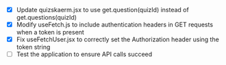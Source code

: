 - [x] Update quizskaerm.jsx to use get.question(quizId) instead of get.questions(quizId)
- [x] Modify useFetch.js to include authentication headers in GET requests when a token is present
- [x] Fix useFetchUser.jsx to correctly set the Authorization header using the token string
- [ ] Test the application to ensure API calls succeed
